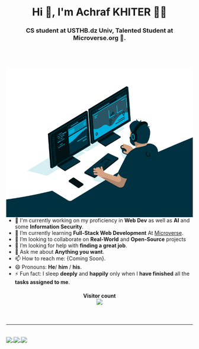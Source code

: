 <h1 align="center">Hi 👋, I'm Achraf KHITER 👨‍💻</h1>
<h3 align="center">CS student at USTHB.dz Univ, Talented Student at Microverse.org 🌟.</h3>

<!-- <p> <a href="./ressources/believe.jpeg">
  <img align="right" src="./ressources/believe.jpeg" style="width:600px;height:500px; margin-bottom:2em;" />
</a></p> -->
<br />
<p> <a href="./ressources/code.gif">
  <img align="right" src="./ressources/code.gif" style="width:600px;height:400px;margin-top:2em;" />
</a></p>

<br />

- 🔭 I'm currently working on my proficiency in **Web Dev** as well as **AI** and some **Information Security**.
- 🌱 I’m currently learning **Full-Stack Web Development** At [Microverse](https://www.microverse.org/).
- 👯 I’m looking to collaborate on **Real-World** and **Open-Source** projects
- 🤔 I’m looking for help with **finding a great job**.
- 💬 Ask me about **Anything you want**.
- 📫 How to reach me: {Coming Soon}.
- 😄 Pronouns: **He**/ **him** / **his**.
- ⚡ Fun fact: I sleep **deeply** and **happily** only when I **have finished** all the **tasks assigned to me**.

<h4 align="center"> 
  Visitor count<br>
  <img src="https://profile-counter.glitch.me/khitermedachraf/count.svg" />
</h4>

<br />

---

<br />


<a href="https://github.com/khitermedachraf/">
  <img align="center" src="https://github-readme-stats.vercel.app/api?username=khitermedachraf&count_private=true&show_icons=true&hide_border=false&langs_count=6&hide=python&theme=tokyonight" />
</a>
<a href="https://github.com/khitermedachraf/">
  <img align="center" src="https://github-readme-stats.vercel.app/api/top-langs/?username=khitermedachraf&layout=compact&hide_border=false&theme=tokyonight&hide=python,pawn,assembly,pascal&langs_count=7" />
</a>
<a href="https://github.com/khitermedachraf/">
  <img align="center" src="https://github-readme-stats.vercel.app/api/wakatime?username=khitermedachraf&layout=compact&hide_border=false&theme=tokyonight" />
</a>
